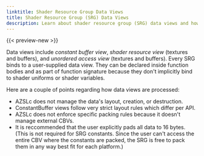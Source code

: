```yaml
---
linktitle: Shader Resource Group Data Views
title: Shader Resource Group (SRG) Data Views
description: Learn about shader resource group (SRG) data views and how they fit into the O3DE Atom rendering system.
---
```

<!-- [WRITER NOTE: This page needs more information and more work.] -->

{{< preview-new >}}

Data views include *constant buffer view*, *shader resource view* (textures and buffers), and *unordered access view* (textures and buffers). Every SRG binds to a user-supplied data view. They can be declared inside function bodies and as part of function signature because they don't implicitly bind to shader uniforms or shader variables. 

Here are a couple of points regarding how data views are processed:
- AZSLc does not manage the data's layout, creation, or destruction.
- ConstantBuffer views follow very strict layout rules which differ per API. 
- AZSLc does not enforce specific packing rules because it doesn't manage external CBVs. 
- It is reccommended that the user explicitly pads all data to 16 bytes. (This is not required for SRG constants. Since the user can't access the entire CBV where the constants are packed, the SRG is free to pack them in any way best fit for each platform.)

